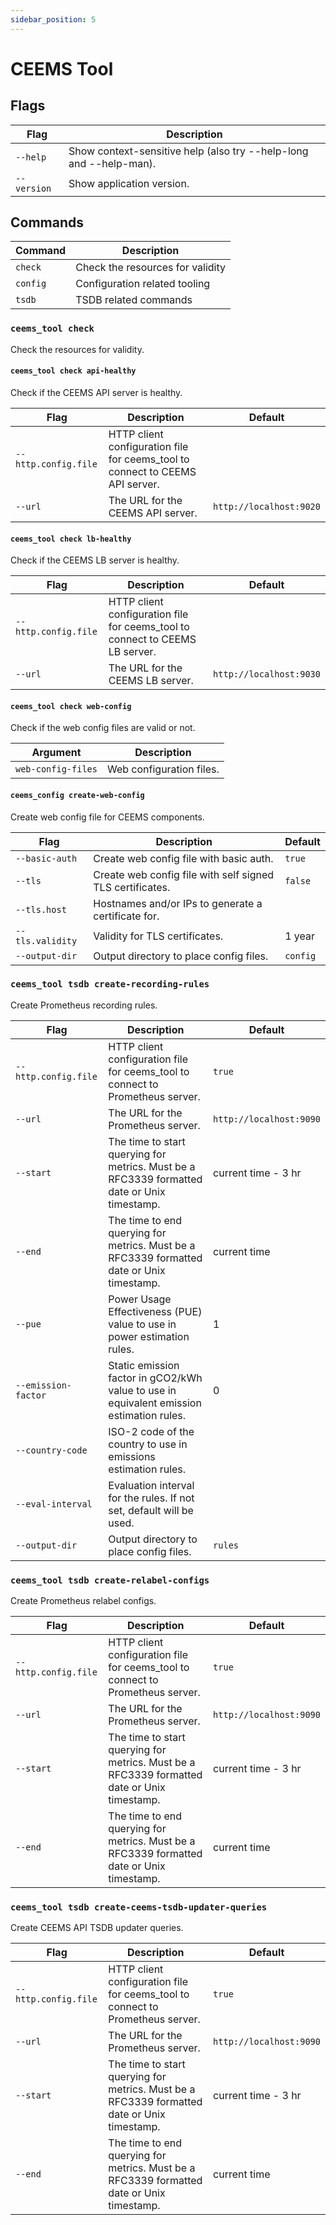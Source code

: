 ```yaml
---
sidebar_position: 5
---
```


# CEEMS Tool

## Flags

| Flag                   | Description                                                                                                                                                 |
|------------------------|-------------------------------------------------------------------------------------------------------------------------------------------------------------|
| `--help`               |  Show context-sensitive help (also try --help-long and --help-man).                                                                                          |
| `--version`            | Show application version.                                                                                                                                   |

## Commands

| Command  | Description                      |
|----------|----------------------------------|
| `check`  | Check the resources for validity |
| `config` | Configuration related tooling    |
| `tsdb`   | TSDB related commands            |

### `ceems_tool check`

Check the resources for validity.

#### `ceems_tool check api-healthy`

Check if the CEEMS API server is healthy.

| Flag                 | Description                                                                   | Default                 |
|----------------------|-------------------------------------------------------------------------------|-------------------------|
| `--http.config.file` | HTTP client configuration file for ceems_tool to connect to CEEMS API server. |                         |
| `--url`              | The URL for the CEEMS API server.                                             | `http://localhost:9020` |

#### `ceems_tool check lb-healthy`

Check if the CEEMS LB server is healthy.

| Flag                 | Description                                                                   | Default                 |
|----------------------|-------------------------------------------------------------------------------|-------------------------|
| `--http.config.file` | HTTP client configuration file for ceems_tool to connect to CEEMS LB server. |                         |
| `--url`              | The URL for the CEEMS LB server.                                             | `http://localhost:9030` |

#### `ceems_tool check web-config`

Check if the web config files are valid or not.

| Argument                 | Description                                                                   |
|----------------------|-------------------------------------------------------------------------------|
| `web-config-files` | Web configuration files. |

#### `ceems_config create-web-config`

Create web config file for CEEMS components.

| Flag             | Description                                               | Default  |
|------------------|-----------------------------------------------------------|----------|
| `--basic-auth`   | Create web config file with basic auth.                   | `true`   |
| `--tls`          | Create web config file with self signed TLS certificates. | `false`  |
| `--tls.host`     | Hostnames and/or IPs to generate a certificate for.       |          |
| `--tls.validity` | Validity for TLS certificates.                            | 1 year   |
| `--output-dir`   | Output directory to place config files.                   | `config` |

### `ceems_tool tsdb create-recording-rules`

Create Prometheus recording rules.

| Flag                 | Description                                                                                 | Default                 |
|----------------------|---------------------------------------------------------------------------------------------|-------------------------|
| `--http.config.file` | HTTP client configuration file for ceems_tool to connect to Prometheus server.              | `true`                  |
| `--url`              | The URL for the Prometheus server.                                                          | `http://localhost:9090` |
| `--start`            | The time to start querying for metrics. Must be a RFC3339 formatted date or Unix timestamp. | current time - 3 hr     |
| `--end`              | The time to end querying for metrics. Must be a RFC3339 formatted date or Unix timestamp.   | current time            |
| `--pue`              | Power Usage Effectiveness (PUE) value to use in power estimation rules.                     | 1                       |
| `--emission-factor`  | Static emission factor in gCO2/kWh value to use in equivalent emission estimation rules.    | 0                       |
| `--country-code`     | ISO-2 code of the country to use in emissions estimation rules.                             |                         |
| `--eval-interval`    | Evaluation interval for the rules. If not set, default will be used.                        |                         |
| `--output-dir`       | Output directory to place config files.                                                     | `rules`                 |

### `ceems_tool tsdb create-relabel-configs`

Create Prometheus relabel configs.

| Flag                 | Description                                                                                 | Default                 |
|----------------------|---------------------------------------------------------------------------------------------|-------------------------|
| `--http.config.file` | HTTP client configuration file for ceems_tool to connect to Prometheus server.              | `true`                  |
| `--url`              | The URL for the Prometheus server.                                                          | `http://localhost:9090` |
| `--start`            | The time to start querying for metrics. Must be a RFC3339 formatted date or Unix timestamp. | current time - 3 hr     |
| `--end`              | The time to end querying for metrics. Must be a RFC3339 formatted date or Unix timestamp.   | current time            |

### `ceems_tool tsdb create-ceems-tsdb-updater-queries`

Create CEEMS API TSDB updater queries.

| Flag                 | Description                                                                                 | Default                 |
|----------------------|---------------------------------------------------------------------------------------------|-------------------------|
| `--http.config.file` | HTTP client configuration file for ceems_tool to connect to Prometheus server.              | `true`                  |
| `--url`              | The URL for the Prometheus server.                                                          | `http://localhost:9090` |
| `--start`            | The time to start querying for metrics. Must be a RFC3339 formatted date or Unix timestamp. | current time - 3 hr     |
| `--end`              | The time to end querying for metrics. Must be a RFC3339 formatted date or Unix timestamp.   | current time            |
